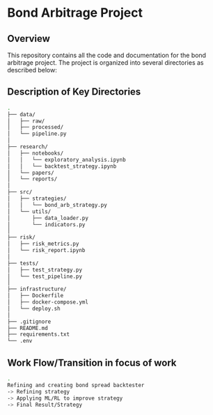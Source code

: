 # Bond Arbitrage Project
## **Overview**
This repository contains all the code and documentation for the bond arbitrage project. The project is organized into several directories as described below:


## **Description of Key Directories**  

```bash
.
├── data/
│   ├── raw/                  
│   ├── processed/            
│   └── pipeline.py           
│
├── research/
│   ├── notebooks/
│   │   └── exploratory_analysis.ipynb
│   │   └── backtest_strategy.ipynb
│   └── papers/
│   └── reports/              
│
├── src/
│   ├── strategies/
│   │   └── bond_arb_strategy.py     
│   └── utils/
│       ├── data_loader.py           
│       └── indicators.py            
│
├── risk/
│   ├── risk_metrics.py       
│   └── risk_report.ipynb    
│
├── tests/
│   ├── test_strategy.py      
│   └── test_pipeline.py      
│
├── infrastructure/
│   ├── Dockerfile            
│   ├── docker-compose.yml   
│   └── deploy.sh        
│ 
├── .gitignore               
├── README.md               
├── requirements.txt      
└── .env                    
```
## **Work Flow/Transition in focus of work**
```bash
.
Refining and creating bond spread backtester 
-> Refining strategy
-> Applying ML/RL to improve strategy
-> Final Result/Strategy
```
